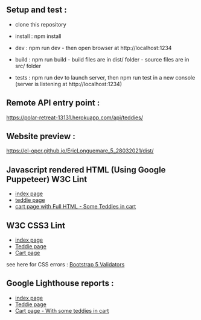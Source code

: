 ## Setup and test :

- clone this repository

- install : npm install

- dev : npm run dev - then open browser at http://localhost:1234

- build : npm run build - build files are in dist/ folder - source files are in src/ folder

- tests : npm run dev to launch server, then npm run test in a new console (server is listening at http://localhost:1234)


## Remote API entry point :
https://polar-retreat-13131.herokuapp.com/api/teddies/

## Website preview :
https://el-opcr.github.io/EricLonguemare_5_28032021/dist/

## Javascript rendered HTML (Using Google Puppeteer) W3C Lint

* [index page](https://validator.w3.org/nu/?showsource=yes&showoutline=yes&showimagereport=yes&doc=https%3A%2F%2Fel-opcr.github.io%2FEricLonguemare_5_28032021%2Ftests%2Findex.html)
* [teddie page](https://validator.w3.org/nu/?showsource=yes&showoutline=yes&showimagereport=yes&doc=https%3A%2F%2Fel-opcr.github.io%2FEricLonguemare_5_28032021%2Ftests%2Fteddie.html)
* [cart page with Full HTML - Some Teddies in cart](https://validator.w3.org/nu/?showsource=yes&showoutline=yes&showimagereport=yes&doc=https%3A%2F%2Fel-opcr.github.io%2FEricLonguemare_5_28032021%2Ftests%2Fcart.html)

## W3C CSS3 Lint

* [index page](https://jigsaw.w3.org/css-validator/validator?uri=https%3A%2F%2Fel-opcr.github.io%2FEricLonguemare_5_28032021%2Fdist%2F&profile=css3svg&usermedium=all&warning=1&vextwarning=&lang=fr)
* [Teddie page](https://jigsaw.w3.org/css-validator/validator?uri=https%3A%2F%2Fel-opcr.github.io%2FEricLonguemare_5_28032021%2Fdist%2Fteddy.html%3Fid%3D5beaa8bf1c9d440000a57d94&profile=css3svg&usermedium=all&warning=1&vextwarning=&lang=fr)
* [Cart page](https://jigsaw.w3.org/css-validator/validator?uri=https%3A%2F%2Fel-opcr.github.io%2FEricLonguemare_5_28032021%2Fdist%2Fpanier.html%3Fpanier&profile=css3svg&usermedium=all&warning=1&vextwarning=&lang=fr)

see here for CSS errors : [Bootstrap 5 Validators](https://getbootstrap.com/docs/5.0/getting-started/browsers-devices/#validators)
 
## Google Lighthouse reports :
 
* [index page](https://googlechrome.github.io/lighthouse/viewer/?gist=11444c4ef812893fe9d83eef34e1745a)
* [Teddie page](https://googlechrome.github.io/lighthouse/viewer/?gist=8e2239966213282eb71f252da05f3b0a)
* [Cart page - With some teddies in cart](https://googlechrome.github.io/lighthouse/viewer/?gist=f795a8e915d31dffe9b676a32d55e942)


